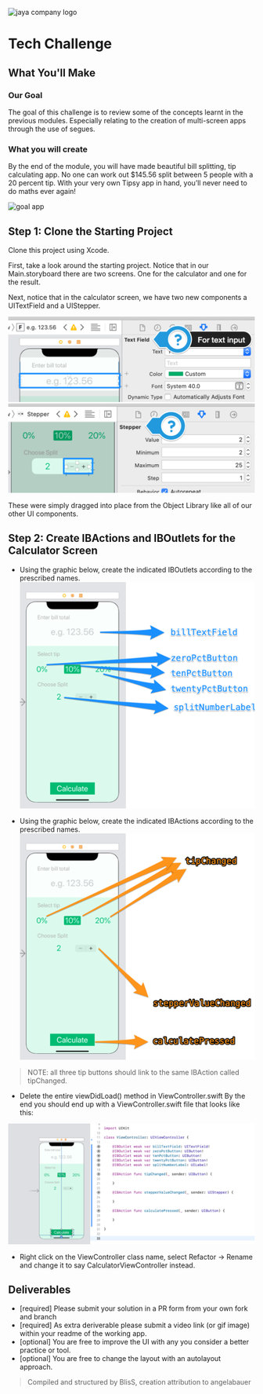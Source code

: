 ![jaya company logo](https://media-exp1.licdn.com/dms/image/C4E0BAQFrbiHicAxtPQ/company-logo_200_200/0?e=2159024400&v=beta&t=BQz9RsRUILUmnZ4JM6poK5XCxSAvVuefloBcLVolmR0)

# Tech Challenge

## What You'll Make

### Our Goal
The goal of this challenge is to review some of the concepts learnt in the previous modules. Especially relating to the creation of multi-screen apps through the use of segues.

### What you will create
By the end of the module, you will have made beautiful bill splitting, tip calculating app. No one can work out $145.56 split between 5 people with a 20 percent tip. With your very own Tipsy app in hand, you’ll never need to do maths ever again!

![goal app](./images/goal.gif)

## Step 1: Clone the Starting Project

Clone this project using Xcode.

First, take a look around the starting project. Notice that in our Main.storyboard there are two screens. One for the calculator and one for the result.

Next, notice that in the calculator screen, we have two new components a UITextField and a UIStepper.

![goal app](./images/one.png)
![goal app](./images/two.png)

These were simply dragged into place from the Object Library like all of our other UI components.

## Step 2: Create IBActions and IBOutlets for the Calculator Screen

* Using the graphic below, create the indicated IBOutlets according to the prescribed names.
![goal app](./images/three.png)

* Using the graphic below, create the indicated IBActions according to the prescribed names.
![goal app](./images/four.png)

> NOTE: all three tip buttons should link to the same IBAction called tipChanged.

* Delete the entire viewDidLoad() method in ViewController.swift
By the end you should end up with a ViewController.swift file that looks like this:

![goal app](./images/five.png)

* Right click on the ViewController class name, select Refactor → Rename and change it to say CalculatorViewController instead.

## Deliverables

* [required] Please submit your solution in a PR form from your own fork and branch
* [required] As extra deriverable please submit a video link (or gif image) within your readme of the working app.
* [optional] You are free to improve the UI with any you consider a better practice or tool.
* [optional] You are free to change the layout with an autolayout approach.

> Compiled and structured by BlisS, creation attribution to angelabauer